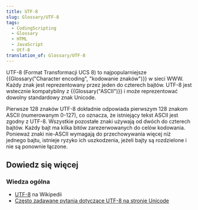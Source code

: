 ```yaml
---
title: UTF-8
slug: Glossary/UTF-8
tags:
  - CodingScripting
  - Glossary
  - HTML
  - JavaScript
  - Utf-8
translation_of: Glossary/UTF-8
---
```

UTF-8 (Format Transformacji UCS 8) to najpopularniejsze {{Glossary("Character encoding", "kodowanie znaków")}} w sieci WWW. Każdy znak jest reprezentowany przez jeden do czterech bajtów. UTF-8 jest wstecznie kompatybilny z {{Glossary("ASCII")}} i może reprezentować dowolny standardowy znak Unicode.

Pierwsze 128 znaków UTF-8 dokładnie odpowiada pierwszym 128 znakom ASCII  (numerowanym 0-127), co oznacza, że istniejący tekst ASCII jest zgodny z UTF-8. Wszystkie pozostałe znaki używają od dwóch do czterech bajtów. Każdy bajt ma kilka bitów zarezerwowanych do celów kodowania. Ponieważ znaki nie-ASCII wymagają do przechowywania więcej niż jednego bajtu, istnieje ryzyko ich uszkodzenia, jeżeli bajty są rozdzielone i nie są ponownie łączone.

## Dowiedz się więcej

### Wiedza ogólna

- [UTF-8](https://pl.wikipedia.org/wiki/UTF-8) na Wikipedii
- [Często zadawane pytania dotyczące UTF-8 na stronie Unicode](http://www.unicode.org/faq/utf_bom.html#UTF8)
